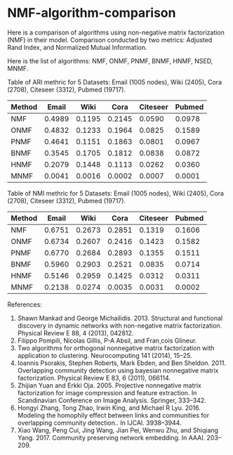# NMF-algorithm-comparison

Here is a comparison of algorithms using non-negative matrix factorization (NMF) in their model.
Comparison conducted by two metrics: Adjusted Rand Index, and Normalized Mutual Information.

Here is the list of algorithms: NMF, ONMF, PNMF, BNMF, HNMF, NSED, MNMF.

Table of ARI methric for 5 Datasets: Email (1005 nodes), Wiki (2405), Cora (2708), Citeseer (3312), Pubmed (19717).

Method | Email | Wiki | Cora | Citeseer | Pubmed
-------|-------|------|------|----------|-------
NMF | 0.4989 | 0.1195 | 0.2145 | 0.0590 | 0.0978
ONMF | 0.4832 | 0.1233 | 0.1964 | 0.0825 | 0.1589
PNMF | 0.4641 | 0.1151 | 0.1863 | 0.0801 | 0.0967
BNMF | 0.3545 | 0.1705 | 0.1812 | 0.0838 | 0.0872
HNMF | 0.2079 | 0.1448 | 0.1113 | 0.0262 | 0.0360
MNMF | 0.0041 | 0.0016 | 0.0002 | 0.0007 | 0.0001

Table of NMI methric for 5 Datasets: Email (1005 nodes), Wiki (2405), Cora (2708), Citeseer (3312), Pubmed (19717).

Method | Email | Wiki | Cora | Citeseer | Pubmed
-------|-------|------|------|----------|-------
NMF | 0.6751 | 0.2673 | 0.2851 | 0.1319 | 0.1606
ONMF | 0.6734 | 0.2607 | 0.2416 | 0.1423 | 0.1582
PNMF | 0.6770 | 0.2684 | 0.2893 | 0.1355 | 0.1511
BNMF | 0.5960 | 0.2903 | 0.2521 | 0.0835 | 0.0714
HNMF | 0.5146 | 0.2959 | 0.1425 | 0.0312 | 0.0311
MNMF | 0.2138 | 0.0274 | 0.0035 | 0.0031 | 0.0002

References:
1. Shawn Mankad and George Michailidis. 2013. Structural and functional discovery in dynamic networks with non-negative matrix
factorization. Physical Review E 88, 4 (2013), 042812.
2. Filippo Pompili, Nicolas Gillis, P-A Absil, and Fran¸cois Glineur.
2014. Two algorithms for orthogonal nonnegative matrix factorization with application to clustering. Neurocomputing 141 (2014),
15–25.
3. Ioannis Psorakis, Stephen Roberts, Mark Ebden, and Ben Sheldon. 2011. Overlapping community detection using bayesian nonnegative matrix factorization. Physical Review E 83, 6 (2011), 066114.
4. Zhijian Yuan and Erkki Oja. 2005. Projective nonnegative matrix factorization for image compression and feature extraction. In
Scandinavian Conference on Image Analysis. Springer, 333–342.
5. Hongyi Zhang, Tong Zhao, Irwin King, and Michael R Lyu. 2016. Modeling the homophily effect between links and communities for
overlapping community detection.. In IJCAI. 3938–3944.
6. Xiao Wang, Peng Cui, Jing Wang, Jian Pei, Wenwu Zhu, and Shiqiang Yang. 2017. Community preserving network embedding.
In AAAI. 203–209.
